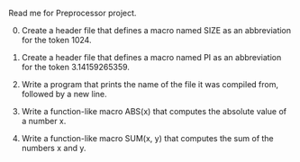 Read me for Preprocessor project.

0. Create a header file that defines a macro named SIZE as an abbreviation for the token 1024.

1. Create a header file that defines a macro named PI as an abbreviation for the token 3.14159265359.

2. Write a program that prints the name of the file it was compiled from, followed by a new line.

3. Write a function-like macro ABS(x) that computes the absolute value of a number x.

4. Write a function-like macro SUM(x, y) that computes the sum of the numbers x and y.
